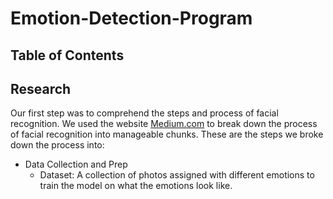 # Emotion-Detection-Program

## Table of Contents

## Research 
Our first step was to comprehend the steps and process of facial recognition. We used the website [Medium.com](https://medium.com/@Coursesteach/building-a-real-time-emotion-detection-with-python-7fe6090a125d) to break down the process of facial recognition into manageable chunks. 
These are the steps we broke down the process into:
* Data Collection and Prep
  * Dataset: A collection of photos assigned with different emotions to train the model on what the emotions look like. 
